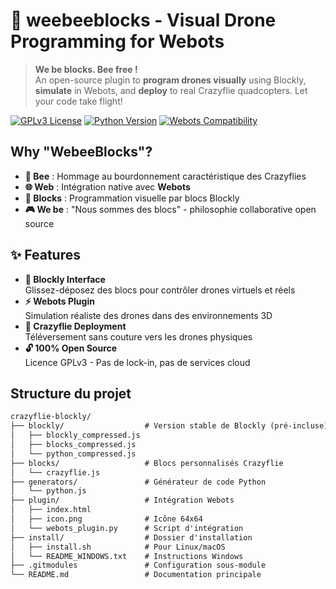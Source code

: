 # 🐝 weebeeblocks - Visual Drone Programming for Webots

> **We be blocks. Bee free !**  
> An open-source plugin to **program drones visually** using Blockly, **simulate** in Webots, 
> and **deploy** to real Crazyflie quadcopters. Let your code take flight!

[![GPLv3 License](https://img.shields.io/badge/License-GPL_v3-green.svg)](https://choosealicense.com/licenses/gpl-3.0/)
[![Python Version](https://img.shields.io/badge/python-3.10%20|%203.11%20|%203.12-blue)](https://www.python.org/)
[![Webots Compatibility](https://img.shields.io/badge/Webots-2025a%2B-blue)](https://cyberbotics.com)

## Why "WebeeBlocks"?

- **🐝 Bee** : Hommage au bourdonnement caractéristique des Crazyflies  
- **🌐 Web** : Intégration native avec **Webots**  
- **🧱 Blocks** : Programmation visuelle par blocs Blockly  
- **🎮 We be** : "Nous sommes des blocs" - philosophie collaborative open source 

## ✨ Features

- **🧩 Blockly Interface**  
  Glissez-déposez des blocs pour contrôler drones virtuels et réels
- **⚡ Webots Plugin**  
  Simulation réaliste des drones dans des environnements 3D
- **🚀 Crazyflie Deployment**  
  Téléversement sans couture vers les drones physiques
- **🔓 100% Open Source**  
  Licence GPLv3 - Pas de lock-in, pas de services cloud

## Structure du projet
```markdown
crazyflie-blockly/
├── blockly/                  # Version stable de Blockly (pré-incluse)
│   ├── blockly_compressed.js
│   ├── blocks_compressed.js
│   └── python_compressed.js
├── blocks/                   # Blocs personnalisés Crazyflie
│   └── crazyflie.js
├── generators/               # Générateur de code Python
│   └── python.js
├── plugin/                   # Intégration Webots
│   ├── index.html
│   ├── icon.png              # Icône 64x64
│   └── webots_plugin.py      # Script d'intégration
├── install/                  # Dossier d'installation
│   ├── install.sh            # Pour Linux/macOS
│   └── README_WINDOWS.txt    # Instructions Windows
├── .gitmodules               # Configuration sous-module
└── README.md                 # Documentation principale
```
